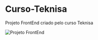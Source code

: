 # Curso-Teknisa
Projeto FrontEnd criado pelo curso Teknisa

![Projeto FrontEnd](https://i.imgur.com/jnC0I8o.png)


